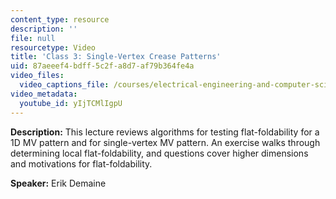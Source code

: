 ```yaml
---
content_type: resource
description: ''
file: null
resourcetype: Video
title: 'Class 3: Single-Vertex Crease Patterns'
uid: 87aeeef4-bdff-5c2f-a8d7-af79b364fe4a
video_files:
  video_captions_file: /courses/electrical-engineering-and-computer-science/6-849-geometric-folding-algorithms-linkages-origami-polyhedra-fall-2012/class-and-lecture-videos/class-3-single-vertex-crease-patterns/yIjTCMlIgpU.vtt
video_metadata:
  youtube_id: yIjTCMlIgpU
---
```


**Description:** This lecture reviews algorithms for testing flat-foldability for a 1D MV pattern and for single-vertex MV pattern. An exercise walks through determining local flat-foldability, and questions cover higher dimensions and motivations for flat-foldability.

**Speaker:** Erik Demaine